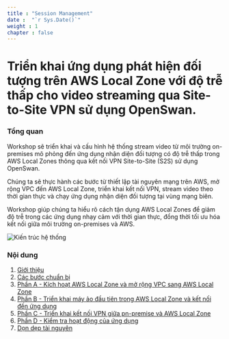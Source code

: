 ```yaml
---
title : "Session Management"
date :  "`r Sys.Date()`" 
weight : 1 
chapter : false
---
```

# Triển khai ứng dụng phát hiện đối tượng trên AWS Local Zone với độ trễ thấp cho video streaming qua Site-to-Site VPN sử dụng OpenSwan.

### Tổng quan

Workshop sẽ triển khai và cấu hình hệ thống stream video từ môi trường on-premises mô phỏng đến ứng dụng nhận diện đối tượng có độ trễ thấp trong AWS Local Zones thông qua kết nối VPN Site-to-Site (S2S) sử dụng OpenSwan. 

Chúng ta sẽ thực hành các bước từ thiết lập tài nguyên mạng trên AWS, mở rộng VPC đến AWS Local Zone, triển khai kết nối VPN, stream video theo thời gian thực và chạy ứng dụng nhận diện đối tượng tại vùng mạng biên.

Workshop giúp chúng ta hiểu rõ cách tận dụng AWS Local Zones để giảm độ trễ trong các ứng dụng nhạy cảm với thời gian thực, đồng thời tối ưu hóa kết nối giữa môi trường on-premises và AWS.

![Kiến trúc hệ thống](/images/architecture.png) 

### Nội dung

 1. [Giới thiệu](1-introduce/)
 2. [Các bước chuẩn bị](2-preparation/)
 3. [Phần A - Kích hoạt AWS Local Zone và mở rộng VPC sang AWS Local Zone](3-sectiona/)
 4. [Phần B - Triển khai máy ảo đầu tiên trong AWS Local Zone và kết nối đến ứng dụng](4-sectionb/)
 5. [Phần C - Triển khai kết nối VPN giữa pn-premise và AWS Local Zone](5-sectionc/)
 6. [Phần D - Kiểm tra hoạt động của ứng dụng](6-partd/)
 7. [Dọn dẹp tài nguyên](7-cleanup/)
